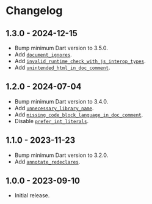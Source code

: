 # Changelog

## 1.3.0 - 2024-12-15

- Bump minimum Dart version to 3.5.0.
- Add [`document_ignores`].
- Add [`invalid_runtime_check_with_js_interop_types`].
- Add [`unintended_html_in_doc_comment`].

[`document_ignores`]: https://dart.dev/lints/document_ignores
[`invalid_runtime_check_with_js_interop_types`]: https://dart.dev/lints/invalid_runtime_check_with_js_interop_types
[`unintended_html_in_doc_comment`]: https://dart.dev/lints/unintended_html_in_doc_comment

## 1.2.0 - 2024-07-04

- Bump minimum Dart version to 3.4.0.
- Add [`unnecessary_library_name`].
- Add [`missing_code_block_language_in_doc_comment`].
- Disable [`prefer_int_literals`].

[`missing_code_block_language_in_doc_comment`]: https://dart.dev/lints/missing_code_block_language_in_doc_comment
[`unnecessary_library_name`]: https://dart.dev/lints/unnecessary_library_name
[`prefer_int_literals`]: https://dart.dev/lints/prefer_int_literals

## 1.1.0 - 2023-11-23

- Bump minimum Dart version to 3.2.0.
- Add [`annotate_redeclares`].

[`annotate_redeclares`]: https://dart.dev/lints/annotate_redeclares

## 1.0.0 - 2023-09-10

- Initial release.
